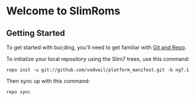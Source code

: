 Welcome to SlimRoms
===================


Getting Started
---------------

To get started with bui;ding, you'll need to get familiar with
[Git and Repo](https://source.android.com/source/using-repo.html).

To initialize your local repository using the Slim7 trees, use this command:


	repo init -u git://github.com/vodveil/platform_manifest.git -b ng7.1



Then sync up with this command:

	repo sync



